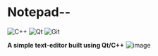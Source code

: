 # Notepad-- 
![C++](https://img.shields.io/badge/c++-%2300599C.svg?style=for-the-badge&logo=c%2B%2B&logoColor=white)
![Qt](https://img.shields.io/badge/Qt-%23217346.svg?style=for-the-badge&logo=Qt&logoColor=white)
![Git](https://img.shields.io/badge/git-%23F05033.svg?style=for-the-badge&logo=git&logoColor=white)

<strong>A simple text-editor built using Qt/C++</strong>
![image](https://user-images.githubusercontent.com/71678062/134600907-5168c3ae-b561-45a3-9dbd-ae51cbb6df3b.png)
